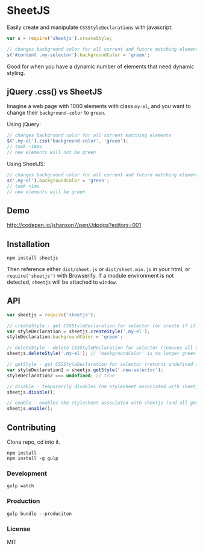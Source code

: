 # SheetJS

Easily create and manipulate `CSSStyleDeclarations` with javascript:

```javascript
var s = require('sheetjs').createStyle;

// changes background color for all current and future matching elements
s('#content .my-selector').backgroundColor = 'green';
```
Good for when you have a dynamic number of elements that need dynamic styling.

## jQuery .css() vs SheetJS

Imagine a web page with 1000 elements with class `my-el`, and you want to change their `background-color` to `green`.

Using jQuery:

```javascript
// changes background color for all current matching elements
$('.my-el').css('background-color', 'green');
// took ~10ms
// new elements will not be green
```

Using SheetJS:

```javascript
// changes background color for all current and future matching elements
s('.my-el').backgroundColor = 'green';
// took <1ms
// new elements will be green
```

## Demo

http://codepen.io/jshanson7/pen/Jdpdga?editors=001

## Installation

```
npm install sheetjs
```

Then reference either `dist/sheet.js` or `dist/sheet.min.js` in your html, or `require('sheetjs')` with Browserify.  If a module environment is not detected, `sheetjs` will be attached to `window`.

## API

```javascript
var sheetjs = require('sheetjs');

// createStyle - get CSSStyleDeclaration for selector (or create if it doesn't exist)
var styleDeclaration = sheetjs.createStyle('.my-el');
styleDeclaration.backgroundColor = 'green';

// deleteStyle - delete CSSStyleDeclaration for selector (removes all sheetjs rules for selector)
sheetjs.deleteStyle('.my-el'); // 'backgroundColor' is no longer green

// getStyle - get CSSStyleDeclaration for selector (returns undefined if it doesn't exist)
var styleDeclaration2 = sheetjs.getStyle('.new-selector');
styleDeclaration2 === undefined; // true

// disable - temporarily disables the stylesheet associated with sheetjs (and all generated styles)
sheetjs.disable();

// enable - enables the stylesheet associated with sheetjs (and all generated styles)
sheetjs.enable();
```

## Contributing

Clone repo, cd into it.

```
npm install
npm install -g gulp
```

### Development

```
gulp watch
```

### Production

```
gulp bundle --produciton
```

### License

MIT
